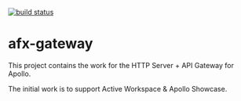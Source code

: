 [![build status](https://gitlab.industrysoftware.automation.siemens.com/Apollo/afx-gateway/badges/master/build.svg)](https://gitlab.industrysoftware.automation.siemens.com/Apollo/afx-gateway/commits/master)

# afx-gateway

This project contains the work for the HTTP Server + API Gateway for Apollo.

The initial work is to support Active Workspace & Apollo Showcase.
